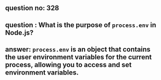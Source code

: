 
      
## question no: 328

## question : What is the purpose of `process.env` in Node.js?

## answer: `process.env` is an object that contains the user environment variables for the current process, allowing you to access and set environment variables.
      